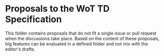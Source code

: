 # Proposals to the WoT TD Specification

This folder contains proposals that do not fit a single issue or pull request when the discussions take place.
Based on the content of these proposals, big features can be evaluated in a defined folder and not mix with the editor's drafts.
